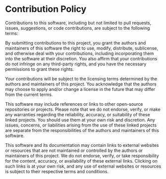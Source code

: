 # Contribution Policy

Contributions to this software, including but not limited to pull requests, issues, suggestions, or code contributions, are subject to the following terms:

By submitting contributions to this project, you grant the authors and maintainers of this software the right to use, modify, distribute, sublicense, and otherwise deal with your contributions, including incorporating them into the software at their discretion. You also affirm that your contributions do not infringe on any third-party rights, and you have the necessary permissions to grant these rights.

Your contributions will be subject to the licensing terms determined by the authors and maintainers of this project. You acknowledge that the authors may choose to apply and/or change a license in the future that may differ from the current terms.

This software may include references or links to other open-source repositories or projects. Please note that we do not endorse, verify, or make any warranties regarding the reliability, accuracy, or suitability of these linked projects. You should use them at your own risk and discretion. Any issues, concerns, or liabilities arising from the use of these linked projects are separate from the responsibilities of the authors and maintainers of this software.

This software and its documentation may contain links to external websites or resources that are not maintained or controlled by the authors or maintainers of this project. We do not endorse, verify, or take responsibility for the content, accuracy, or availability of these external links. Clicking on such links is at your own risk, and any use of external websites or resources is subject to their respective terms and conditions.